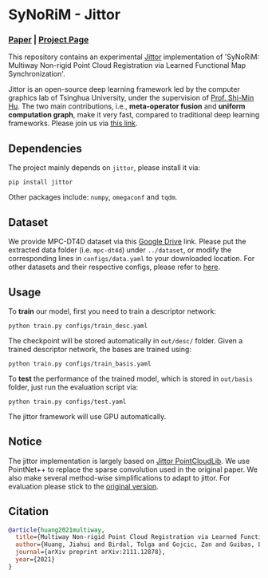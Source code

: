 # SyNoRiM - Jittor

### [**Paper**](https://arxiv.org/abs/2111.12878) | [**Project Page**](https://cg.cs.tsinghua.edu.cn/people/~huangjh/publication/synorim/)

This repository contains an experimental [Jittor](https://cg.cs.tsinghua.edu.cn/jittor/) implementation of 'SyNoRiM: Multiway Non-rigid Point Cloud Registration via Learned Functional Map Synchronization'.

Jittor is an open-source deep learning framework led by the computer graphics lab of Tsinghua University, under the supervision of [Prof. Shi-Min Hu](https://scholar.google.com/citations?user=LDb4tb0AAAAJ&hl=en). The two main contributions, i.e., **meta-operator fusion** and **uniform computation graph**, make it very fast, compared to traditional deep learning frameworks. Please join us via [this link](https://cg.cs.tsinghua.edu.cn/jittor/about/).

## Dependencies

The project mainly depends on `jittor`, please install it via:

```shell
pip install jittor
```

Other packages include: `numpy`, `omegaconf` and `tqdm`.

## Dataset

We provide MPC-DT4D dataset via this [Google Drive]() link. 
Please put the extracted data folder (i.e. `mpc-dt4d`) under `../dataset`, or modify the corresponding lines in `configs/data.yaml` to your downloaded location.
For other datasets and their respective configs, please refer to [here](https://github.com/huangjh-pub/synorim).

## Usage

To **train** our model, first you need to train a descriptor network:

```shell
python train.py configs/train_desc.yaml
```

The checkpoint will be stored automatically in `out/desc/` folder. Given a trained descriptor network, the bases are trained using:

```shell
python train.py configs/train_basis.yaml
```

To **test** the performance of the trained model, which is stored in `out/basis` folder, just run the evaluation script via:

```shell
python train.py configs/test.yaml
```

The jittor framework will use GPU automatically.

## Notice

The jittor implementation is largely based on [Jittor PointCloudLib](https://github.com/Jittor/PointCloudLib). We use PointNet++ to replace the sparse convolution used in the original paper. We also make several method-wise simplifications to adapt to jittor. For evaluation please stick to the [original version](https://github.com/huangjh-pub/synorim).

## Citation

```bibtex
@article{huang2021multiway,
  title={Multiway Non-rigid Point Cloud Registration via Learned Functional Map Synchronization},
  author={Huang, Jiahui and Birdal, Tolga and Gojcic, Zan and Guibas, Leonidas J and Hu, Shi-Min},
  journal={arXiv preprint arXiv:2111.12878},
  year={2021}
}
```
